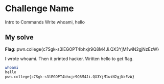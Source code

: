 # Challenge Name
Intro to Commands
Write whoami, hello

## My solve
**Flag:** pwn.college{c7Sgk-s3lEGOPT4bhxjr9Q8M4Ji.QX3YjM1wiN2gjNzEzW}

I wrote whoami. Then it printed hacker. Written hello to get flag.
```bash
whoami
hello
pwn.college{c7Sgk-s3lEGOPT4bhxjr9Q8M4Ji.QX3YjM1wiN2gjNzEzW}
```
